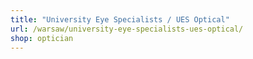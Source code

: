 ```yaml
---
title: "University Eye Specialists / UES Optical"
url: /warsaw/university-eye-specialists-ues-optical/
shop: optician
---
```

